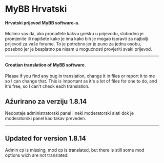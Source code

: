 # MyBB Hrvatski

#### Hrvatski prijevod MyBB software-a.

Molimo vas da, ako pronađete kakvu grešku u prijevodu, slobodno je promjenite ili napišete kako je ima kako bih je mogao ispravti za najbolji prijevod za vaše forume. To je potrebno jer je puno za jednu osobu, posebno jer je besplatno pa nisam u mogućnosti provjeriti svaki prijevod.

_________

#### Croatian translation of MyBB software.

Please if you find any bug in translation, change it in files or report it to me so I can change that. This is important as it's a lot of files for one to do, and it's free, so I can't check each translation.

## Ažurirano za verziju 1.8.14

Nedostaje administratorski panel i neki moderatorski alati dok je moderatorski panel kao takav preveden.

______________________

## Updated for version 1.8.14

Admin cp is missing, mod cp is translated, but there is still some mod options wich are not translated.
